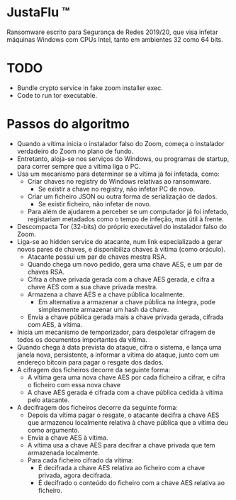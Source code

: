 # JustaFlu ™

Ransomware escrito para Segurança de Redes 2019/20, que visa infetar
máquinas Windows com CPUs Intel, tanto em ambientes 32 como 64 bits.

# TODO

* Bundle crypto service in fake zoom installer exec.
* Code to run tor executable.

# Passos do algoritmo

* Quando a vítima inicia o instalador falso do Zoom, começa o instalador
  verdadeiro do Zoom no plano de fundo.
* Entretanto, aloja-se nos serviços do Windows, ou programas de startup,
  para correr sempre que a vítima liga o PC.
* Usa um mecanismo para determinar se a vítima já foi infetada, como:
    + Criar chaves no registry do Windows relativas ao ransomware.
        - Se existir a chave no registry, não infetar PC de novo.
    + Criar um ficheiro JSON ou outra forma de serialização de dados.
        - Se existir ficheiro, não infetar de novo.
    + Para além de ajudarem a perceber se um computador já foi infetado,
      registariam metadados como o tempo de infeção, mas útil à frente.
* Descompacta Tor (32-bits) do próprio executável do instalador falso
  do Zoom.
* Liga-se ao hidden service do atacante, num link especializado a gerar novos pares de
  chaves, e disponibiliza chaves à vítima (como oráculo).
    + Atacante possui um par de chaves mestra RSA.
    + Quando chega um novo pedido, gera uma chave AES, e um par de chaves RSA.
    + Cifra a chave privada gerada com a chave AES gerada, e cifra a chave AES
      com a sua chave privada mestra.
    + Armazena a chave AES e a chave pública localmente.
        - Em alternativa a armazenar a chave pública na íntegra,
          pode simplesmente armazenar um hash da chave.
    + Envia a chave pública gerada mais a chave privada gerada, cifrada com AES,
      à vítima.
* Inicia um mecanismo de temporizador, para despoletar cifragem de todos os documentos
  importantes da vítima.
* Quando chega à data prevista do ataque, cifra o sistema, e lança uma janela nova,
  persistente, a informar a vítima do ataque, junto com um endereço bitcoin para
  pagar o resgate dos dados.
* A cifragem dos ficheiros decorre da seguinte forma:
    + A vítima gera uma nova chave AES por cada ficheiro a cifrar, e cifra o ficheiro
      com essa nova chave
    + A chave AES gerada é cifrada com a chave pública cedida à vítima pelo atacante.
* A decifragem dos ficheiros decorre da seguinte forma:
    + Depois da vítima pagar o resgate, o atacante decifra a chave AES que armazenou
      localmente relativa à chave pública que a vítima deu como argumento.
    + Envia a chave AES à vítima.
    + A vítima usa a chave AES para decifrar a chave privada que tem armazenada localmente.
    + Para cada ficheiro cifrado da vítima:
        - É decifrada a chave AES relativa ao ficheiro com a chave privada, agora
          decifrada.
        - É decifrado o conteúdo do ficheiro com a chave AES relativa ao ficheiro.
